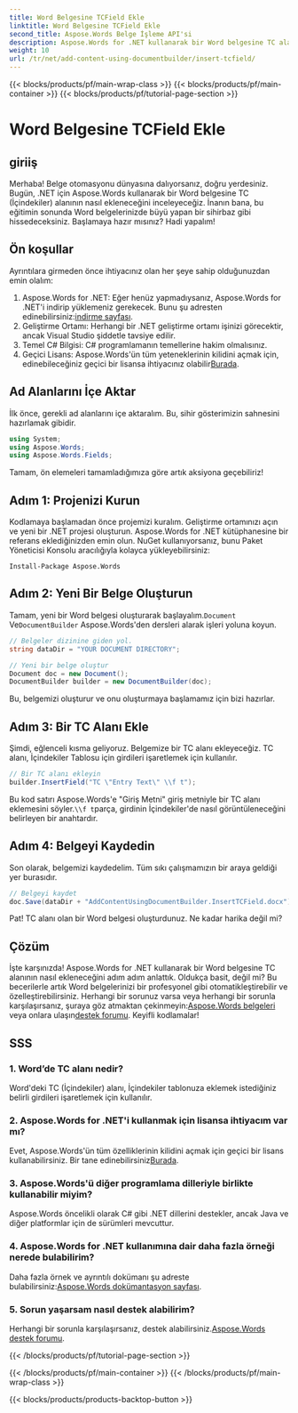 ```yaml
---
title: Word Belgesine TCField Ekle
linktitle: Word Belgesine TCField Ekle
second_title: Aspose.Words Belge İşleme API'si
description: Aspose.Words for .NET kullanarak bir Word belgesine TC alanı eklemeyi öğrenin. Sorunsuz belge otomasyonu için adım adım kılavuzumuzu izleyin.
weight: 10
url: /tr/net/add-content-using-documentbuilder/insert-tcfield/
---
```


{{< blocks/products/pf/main-wrap-class >}}
{{< blocks/products/pf/main-container >}}
{{< blocks/products/pf/tutorial-page-section >}}

# Word Belgesine TCField Ekle

## giriiş

Merhaba! Belge otomasyonu dünyasına dalıyorsanız, doğru yerdesiniz. Bugün, .NET için Aspose.Words kullanarak bir Word belgesine TC (İçindekiler) alanının nasıl ekleneceğini inceleyeceğiz. İnanın bana, bu eğitimin sonunda Word belgelerinizde büyü yapan bir sihirbaz gibi hissedeceksiniz. Başlamaya hazır mısınız? Hadi yapalım!

## Ön koşullar

Ayrıntılara girmeden önce ihtiyacınız olan her şeye sahip olduğunuzdan emin olalım:

1.  Aspose.Words for .NET: Eğer henüz yapmadıysanız, Aspose.Words for .NET'i indirip yüklemeniz gerekecek. Bunu şu adresten edinebilirsiniz:[indirme sayfası](https://releases.aspose.com/words/net/).
2. Geliştirme Ortamı: Herhangi bir .NET geliştirme ortamı işinizi görecektir, ancak Visual Studio şiddetle tavsiye edilir.
3. Temel C# Bilgisi: C# programlamanın temellerine hakim olmalısınız.
4.  Geçici Lisans: Aspose.Words'ün tüm yeteneklerinin kilidini açmak için, edinebileceğiniz geçici bir lisansa ihtiyacınız olabilir[Burada](https://purchase.aspose.com/temporary-license/).

## Ad Alanlarını İçe Aktar

İlk önce, gerekli ad alanlarını içe aktaralım. Bu, sihir gösterimizin sahnesini hazırlamak gibidir.

```csharp
using System;
using Aspose.Words;
using Aspose.Words.Fields;
```

Tamam, ön elemeleri tamamladığımıza göre artık aksiyona geçebiliriz!

## Adım 1: Projenizi Kurun

Kodlamaya başlamadan önce projemizi kuralım. Geliştirme ortamınızı açın ve yeni bir .NET projesi oluşturun. Aspose.Words for .NET kütüphanesine bir referans eklediğinizden emin olun. NuGet kullanıyorsanız, bunu Paket Yöneticisi Konsolu aracılığıyla kolayca yükleyebilirsiniz:

```shell
Install-Package Aspose.Words
```

## Adım 2: Yeni Bir Belge Oluşturun

 Tamam, yeni bir Word belgesi oluşturarak başlayalım.`Document` Ve`DocumentBuilder` Aspose.Words'den dersleri alarak işleri yoluna koyun.

```csharp
// Belgeler dizinine giden yol.
string dataDir = "YOUR DOCUMENT DIRECTORY";

// Yeni bir belge oluştur
Document doc = new Document();
DocumentBuilder builder = new DocumentBuilder(doc);
```

Bu, belgemizi oluşturur ve onu oluşturmaya başlamamız için bizi hazırlar.

## Adım 3: Bir TC Alanı Ekle

Şimdi, eğlenceli kısma geliyoruz. Belgemize bir TC alanı ekleyeceğiz. TC alanı, İçindekiler Tablosu için girdileri işaretlemek için kullanılır.

```csharp
// Bir TC alanı ekleyin
builder.InsertField("TC \"Entry Text\" \\f t");
```

 Bu kod satırı Aspose.Words'e "Giriş Metni" giriş metniyle bir TC alanı eklemesini söyler.`\\f t`parça, girdinin İçindekiler'de nasıl görüntüleneceğini belirleyen bir anahtardır.

## Adım 4: Belgeyi Kaydedin

Son olarak, belgemizi kaydedelim. Tüm sıkı çalışmamızın bir araya geldiği yer burasıdır.

```csharp
// Belgeyi kaydet
doc.Save(dataDir + "AddContentUsingDocumentBuilder.InsertTCField.docx");
```

Pat! TC alanı olan bir Word belgesi oluşturdunuz. Ne kadar harika değil mi?

## Çözüm

 İşte karşınızda! Aspose.Words for .NET kullanarak bir Word belgesine TC alanının nasıl ekleneceğini adım adım anlattık. Oldukça basit, değil mi? Bu becerilerle artık Word belgelerinizi bir profesyonel gibi otomatikleştirebilir ve özelleştirebilirsiniz. Herhangi bir sorunuz varsa veya herhangi bir sorunla karşılaşırsanız, şuraya göz atmaktan çekinmeyin:[Aspose.Words belgeleri](https://reference.aspose.com/words/net/) veya onlara ulaşın[destek forumu](https://forum.aspose.com/c/words/8). Keyifli kodlamalar!

## SSS

### 1. Word’de TC alanı nedir?

Word'deki TC (İçindekiler) alanı, İçindekiler tablonuza eklemek istediğiniz belirli girdileri işaretlemek için kullanılır.

### 2. Aspose.Words for .NET'i kullanmak için lisansa ihtiyacım var mı?

 Evet, Aspose.Words'ün tüm özelliklerinin kilidini açmak için geçici bir lisans kullanabilirsiniz. Bir tane edinebilirsiniz[Burada](https://purchase.aspose.com/temporary-license/).

### 3. Aspose.Words'ü diğer programlama dilleriyle birlikte kullanabilir miyim?

Aspose.Words öncelikli olarak C# gibi .NET dillerini destekler, ancak Java ve diğer platformlar için de sürümleri mevcuttur.

### 4. Aspose.Words for .NET kullanımına dair daha fazla örneği nerede bulabilirim?

 Daha fazla örnek ve ayrıntılı dokümanı şu adreste bulabilirsiniz:[Aspose.Words dokümantasyon sayfası](https://reference.aspose.com/words/net/).

### 5. Sorun yaşarsam nasıl destek alabilirim?

 Herhangi bir sorunla karşılaşırsanız, destek alabilirsiniz.[Aspose.Words destek forumu](https://forum.aspose.com/c/words/8).

{{< /blocks/products/pf/tutorial-page-section >}}

{{< /blocks/products/pf/main-container >}}
{{< /blocks/products/pf/main-wrap-class >}}

{{< blocks/products/products-backtop-button >}}
